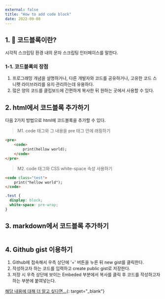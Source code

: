 ```yaml
---
external: false
title: "How to add code block"
date: 2022-09-08
---
```


## 1. 🧱 코드블록이란?

시각적 스크립팅 환경 내의 문자 스크립팅 인터페이스를 말한다.

### 1-1. **코드블록의 장점**

1. 프로그래밍 개념을 설명하거나, 다른 개발자와 코드를 공유하거나, 고유한 코드 스니펫 라이브러리를 유지·관리하는데 유용하다.
2. 많은 양의 코드를 클립보드에 간편하게 복사한 뒤 원하는 곳에서 사용할 수 있다.

## 2. html에서 코드블록 추가하기

다음 2가지 방법으로 html에 코드블록을 추가할 수 있다.

> M1. code 태그와 그 내용을 pre 태그 안에 래핑하기

```html
<pre>
    <code>
        print(hellow world);
    </code>
</pre>
```

> M2. code 태그와 CSS white-space 속성 사용하기

```html
<code class="test">
    print("hellow world");
</code>
```

```css
.test {
  display: block;
  white-space: pre-wrap;
}
```

## 3. markdown에서 코드블록 추가하기

> ```을 사용하여 코드블록 작성하기

## 4. Github gist 이용하기

1. Github에 접속해서 우측 상단에 '+' 버튼을 누른 뒤 new gist를 클릭한다.
2. 작성하고자 하는 코드를 입력하고 create public gist로 저장한다.
3. 저장 시 우측 상단에 보이는 Embeded 부분에서 복사를 클릭 후 코드를 작성하고자 하는 부분에 붙여넣는다.

[해당 내용에 대해 더 알고 싶다면...](https://turume.tistory.com/entry/Github-Gist){: target="_blank"}
